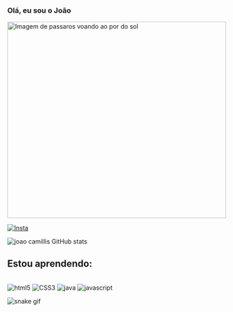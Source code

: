 ### Olá, eu sou o João
<img src="https://phoneky.co.uk/thumbs/screensavers/down/nature/birdsunset_i1s18vsi.gif" alt="Imagem de passaros voando ao por do sol" width="500" height="450">

[![Insta](https://img.shields.io/badge/Instagram-E4405F?style=for-the-badge&logo=instagram&logoColor=white)](https://instagram.com/joao.camillis/)

![joao camillis GitHub stats](https://github-readme-stats.vercel.app/api?username=joaocamillis&show_icons=true&theme=gruvbox)   

## Estou aprendendo:

<div style="display: inline_block"> </br> <img aling="center" alt="html5" src="https://img.shields.io/badge/HTML5-E34F26?style=for-the-badge&logo=html5&logoColor=white"/>
<img aling="center" alt="CSS3" src="https://img.shields.io/badge/CSS3-1572B6?style=for-the-badge&logo=css3&logoColor=white"/>
<img aling="center" alt="java" src="https://img.shields.io/badge/Java-ED8B00?style=for-the-badge&logo=openjdk&logoColor=white"/>
<img aling="center" alt="javascript" src="https://img.shields.io/badge/JavaScript-F7DF1E?style=for-the-badge&logo=javascript&logoColor=black">

![snake gif](https://github.com/joaocamillis/README.md/blob/output/github-contribution-grid-snake.svg)
